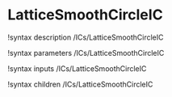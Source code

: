 <!-- MOOSE Documentation Stub: Remove this when content is added. -->

# LatticeSmoothCircleIC

!syntax description /ICs/LatticeSmoothCircleIC

!syntax parameters /ICs/LatticeSmoothCircleIC

!syntax inputs /ICs/LatticeSmoothCircleIC

!syntax children /ICs/LatticeSmoothCircleIC
